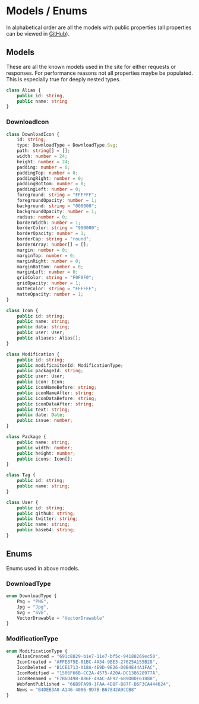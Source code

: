 # Models / Enums

In alphabetical order are all the models with public properties (all properties can be viewed in [GitHub](https://github.com/Templarian/MaterialDesign-Site/tree/master/src/app/shared/models)).

## Models

These are all the known models used in the site for either requests or responses. For performance reasons not all properties maybe be populated. This is especially true for deeply nested types.

```typescript
class Alias {
    public id: string,
    public name: string
}
```

### DownloadIcon

```typescript
class DownloadIcon {
    id: string;
    type: DownloadType = DownloadType.Svg;
    path: string[] = [];
    width: number = 24;
    height: number = 24;
    padding: number = 0;
    paddingTop: number = 0;
    paddingRight: number = 0;
    paddingBottom: number = 0;
    paddingLeft: number = 0;
    foreground: string = "FFFFFF";
    foregroundOpacity: number = 1;
    background: string = "000000";
    backgroundOpacity: number = 1;
    radius: number = 0;
    borderWidth: number = 1;
    borderColor: string = "990000";
    borderOpacity: number = 1;
    borderCap: string = "round";
    borderArray: number[] = [];
    margin: number = 0;
    marginTop: number = 0;
    marginRight: number = 0;
    marginBottom: number = 0;
    marginLeft: number = 0;
    gridColor: string = "F0F0F0";
    gridOpacity: number = 1;
    matteColor: string = "FFFFFF";
    matteOpacity: number = 1;
}
```

```typescript
class Icon {
    public id: string;
    public name: string;
    public data: string;
    public user: User;
    public aliases: Alias[];
}
```

```typescript
class Modification {
    public id: string;
    public modificaitonId: ModificationType;
    public packageId: string;
    public user: User;
    public icon: Icon;
    public iconNameBefore: string;
    public iconNameAfter: string;
    public iconDataBefore: string;
    public iconDataAfter: string;
    public text: string;
    public date: Date;
    public issue: number;
}
```

```typescript
class Package {
    public name: string;
    public width: number;
    public height: number;
    public icons: Icon[];
}
```

```typescript
class Tag {
    public id: string;
    public name: string;
}
```

```typescript
class User {
    public id: string;
    public github: string;
    public twitter: string;
    public name: string;
    public base64: string;
}
```

## Enums

Enums used in above models.

### DownloadType

```typescript
enum DownloadType {
    Png = "PNG",
    Jpg = "Jpg",
    Svg = "SVG",
    VectorDrawable = "VectorDrawable"
}
```

### ModificationType

```typescript
enum ModificationType {
    AliasCreated = "691c8829-b1e7-11e7-bf5c-94188269ec50",
    IconCreated = "AFFE875E-01BC-4A34-9BE3-27625A155B28",
    IconDeleted = "B1CE1713-A18A-4E9D-9E26-D0B4E44A1FAC",
    IconModified = "1506F66B-CC2A-4575-A20A-DC138628977A",
    IconRenamed = "F7B6D49B-A86F-49AC-AF92-6B9D0DF6188B",
    WebfontPublished = "66B9FA99-1FAA-4D8F-B87F-B6F3CA444624",
    News = "B4DEB3A8-A146-4086-9D7B-B67842A9CCB8"
}
```